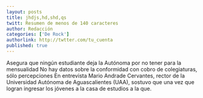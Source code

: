 ```yaml
---
layout: posts 
title: jhdjs,hd,shd,qs
twitt: Resumen de menos de 140 caracteres 
author: Redacción 
categories: ['De Rock']
authorlink: http://twtter.com/tu_cuenta 
published: true
---
```


Asegura que ningún estudiante deja la Autónoma por no tener para la mensualidad No hay datos sobre la conformidad con cobro de colegiaturas, sólo percepciones En entrevista Mario Andrade Cervantes, rector de la Universidad Autónoma de Aguascalientes (UAA), sostuvo que una vez que logran ingresar los jóvenes a la casa de estudios a la que.